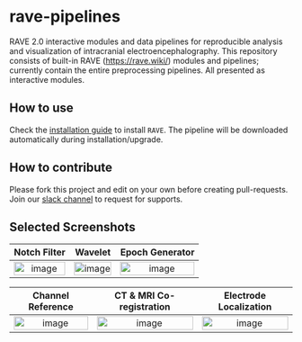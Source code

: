 # rave-pipelines

RAVE 2.0 interactive modules and data pipelines for reproducible analysis and visualization of intracranial electroencephalography. This repository consists of built-in RAVE (https://rave.wiki/) modules and pipelines; currently contain the entire preprocessing pipelines. All presented as interactive modules. 

## How to use

Check the [installation guide](https://openwetware.org/wiki/RAVE:Install) to install `RAVE`. The pipeline will be downloaded automatically during installation/upgrade.

## How to contribute

Please fork this project and edit on your own before creating pull-requests. Join our [slack channel](slack@rave.wiki) to request for supports.

## Selected Screenshots

| Notch Filter | Wavelet | Epoch Generator |
|:------------:|:-------:|:---------------:|
|<img width="100%" alt="image" src="https://user-images.githubusercontent.com/8163576/225415783-5a16f3d8-44a1-4add-a0ab-05805be71893.png">  |  <img width="100%" alt="image" src="https://user-images.githubusercontent.com/8163576/225415828-8f3cacec-1080-4ea1-b106-fe0d0933c904.png">  | <img width="100%" alt="image" src="https://user-images.githubusercontent.com/8163576/225416445-cac2d4dd-53ae-4603-bea7-43be155050ca.png"> |



| Channel Reference | CT & MRI Co-registration | Electrode Localization |
|:-----------------:|:------------------------:|:----------------------:|
| <img width="100%" alt="image" src="https://user-images.githubusercontent.com/8163576/225416639-c140d3c1-e1ac-490b-93a0-4e876af66340.png"> | <img width="100%" alt="image" src="https://user-images.githubusercontent.com/8163576/225417282-936787a1-9030-4152-bb83-b98401ac5688.png">|<img width="100%" alt="image" src="https://user-images.githubusercontent.com/8163576/225418490-dc6caa68-c477-4c5d-a90c-159a35ad815d.png">|
